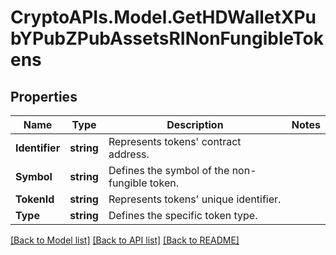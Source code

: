 # CryptoAPIs.Model.GetHDWalletXPubYPubZPubAssetsRINonFungibleTokens

## Properties

Name | Type | Description | Notes
------------ | ------------- | ------------- | -------------
**Identifier** | **string** | Represents tokens&#39; contract address. | 
**Symbol** | **string** | Defines the symbol of the non-fungible token. | 
**TokenId** | **string** | Represents tokens&#39; unique identifier. | 
**Type** | **string** | Defines the specific token type. | 

[[Back to Model list]](../README.md#documentation-for-models) [[Back to API list]](../README.md#documentation-for-api-endpoints) [[Back to README]](../README.md)

